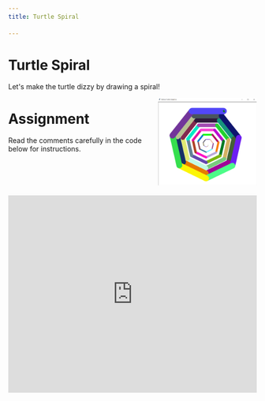 ```yaml
---
title: Turtle Spiral

---
```



# Turtle Spiral

Let's make the turtle dizzy by drawing a spiral!

<img src="./TurtleSpiral.png" alt="Your Goal" style="float: right; width: 200px; margin-bottom:20px; "/>

# Assignment

Read the comments carefully in the code below for instructions.

<iframe width="100%" height="400" src="https://trinket.io/tools/1.0/jekyll/embed/python#code=import%20random%0Aimport%20turtle%0A%0A%0A%23%20Returns%20a%20random%20color%21%0Adef%20getRandomColor%28%29%3A%0A%20%20%20%20return%20%22%23%2506X%22%20%25%20%28random.randint%280%2C%200xFFFFFF%29%29%0A%0A%0A%23%20%3D%3D%3D%3D%3D%3D%3D%3D%3D%3D%3D%3D%3D%3D%3D%3D%3D%3D%3D%3D%3D%3D%20DO%20NOT%20EDIT%20THE%20CODE%20ABOVE%20%3D%3D%3D%3D%3D%3D%3D%3D%3D%3D%3D%3D%3D%3D%3D%3D%3D%3D%3D%3D%3D%3D%3D%3D%3D%3D%3D%0A%0Awindow%20%3D%20turtle.Screen%28%29%20%20%23%20%3B%0Awindow.bgcolor%28%22white%22%29%20%20%23%20%3B%0A%0A%23%20Make%20a%20new%20turtle%0AmyTurtle%20%3D%20turtle.Turtle%28%29%20%20%23%20%3B%0A%0A%23%20This%20code%20sets%20our%20shape%20to%20a%20turtle%0AmyTurtle.shape%28%22turtle%22%29%20%20%23%20%3B%0A%0A%23%20Set%20your%20turtle%27s%20speed%0AmyTurtle.speed%280%29%20%20%23%20%3B%0A%0A%23%20Set%20your%20turtle%27s%20color%0AmyTurtle.color%28%22green%22%29%20%20%23%20%3B%0A%0A%23%20Use%20a%20loop%20to%20repeat%20the%20code%20below%2050%20times%0Afor%20i%20in%20range%2850%29%3A%20%20%23%20%3B%0A%0A%20%20%20%20%23%20Set%20the%20turtle%20color%20to%20a%20random%20color%0A%20%20%20%20myTurtle.pencolor%28getRandomColor%28%29%29%20%20%23%20%3B%0A%0A%20%20%20%20%23%20Move%20the%20turtle%20%285%2Ai%29%20pixels.%20%27i%27%20is%20the%20loop%20variable%0A%20%20%20%20myTurtle.forward%285%20%2A%20i%29%20%20%23%20%3B%0A%0A%20%20%20%20%23%20Turn%20the%20turtle%20%28360/7%29%20degrees%20to%20the%20right%0A%20%20%20%20myTurtle.right%28360%20/%207%29%20%20%23%20%3B%0A%0A%20%20%20%20%23%20Change%20the%20turtle%20width%20to%20%27i%27%20%28the%20loop%20variable%29%0A%20%20%20%20myTurtle.width%28i%29%20%20%23%20%3B%0A%0A%20%20%20%20%23%20Check%20the%20pattern%20against%20the%20picture%20in%20the%20recipe.%20If%20it%20matches%2C%20you%20are%20done%21%0A%0A%23%20%3D%3D%3D%3D%3D%3D%3D%3D%3D%3D%3D%3D%3D%3D%3D%3D%3D%3D%3D%3D%3D%20DO%20NOT%20EDIT%20THE%20CODE%20BELOW%20%3D%3D%3D%3D%3D%3D%3D%3D%3D%3D%3D%3D%3D%3D%3D%3D%3D%3D%3D%3D%3D%3D%3D%3D%3D%3D%3D%3D%0Aturtle.done%28%29" frameborder="0" marginwidth="0" marginheight="0" allowfullscreen></iframe>

